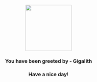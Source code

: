 <p align="center">
    <img src="https://raw.githubusercontent.com/PokeAPI/sprites/master/sprites/pokemon/526.png" width="150" height="150">
</p>
<h3 align="center">You have been greeted by - <b>Gigalith</b></h3>
<h3 align="center">Have a nice day!</h3>
